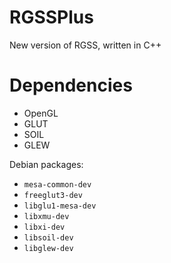 RGSSPlus
========

New version of RGSS, written in C++

# Dependencies
- OpenGL
- GLUT
- SOIL
- GLEW

Debian packages:
- `mesa-common-dev`
- `freeglut3-dev`
- `libglu1-mesa-dev`
- `libxmu-dev`
- `libxi-dev`
- `libsoil-dev`
- `libglew-dev`
